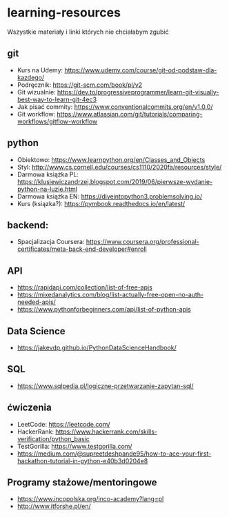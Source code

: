 # learning-resources
Wszystkie materiały i linki których nie chciałabym zgubić

## git
- Kurs na Udemy: https://www.udemy.com/course/git-od-podstaw-dla-kazdego/
- Podręcznik: https://git-scm.com/book/pl/v2
- Git wizualnie: https://dev.to/progressiveprogrammer/learn-git-visually-best-way-to-learn-git-4ec3
- Jak pisać commity: https://www.conventionalcommits.org/en/v1.0.0/
- Git workflow: https://www.atlassian.com/git/tutorials/comparing-workflows/gitflow-workflow

## python
- Obiektowo: https://www.learnpython.org/en/Classes_and_Objects
- Styl: http://www.cs.cornell.edu/courses/cs1110/2020fa/resources/style/
- Darmowa książka PL: https://klusiewiczandrzej.blogspot.com/2019/06/pierwsze-wydanie-python-na-luzie.html
- Darmowa książka EN: https://diveintopython3.problemsolving.io/
- Kurs (ksiązka?): https://pymbook.readthedocs.io/en/latest/


## backend:
- Spacjalizacja Coursera: https://www.coursera.org/professional-certificates/meta-back-end-developer#enroll

## API
- https://rapidapi.com/collection/list-of-free-apis
- https://mixedanalytics.com/blog/list-actually-free-open-no-auth-needed-apis/
- https://www.pythonforbeginners.com/api/list-of-python-apis

## Data Science
- https://jakevdp.github.io/PythonDataScienceHandbook/

## SQL
- https://www.sqlpedia.pl/logiczne-przetwarzanie-zapytan-sql/

## ćwiczenia
- LeetCode: https://leetcode.com/
- HackerRank: https://www.hackerrank.com/skills-verification/python_basic
- TestGorilla: https://www.testgorilla.com/
- https://medium.com/@supreetdeshpande95/how-to-ace-your-first-hackathon-tutorial-in-python-e40b3d0204e8

## Programy stażowe/mentoringowe
- https://www.incopolska.org/inco-academy?lang=pl
- http://www.itforshe.pl/en/
